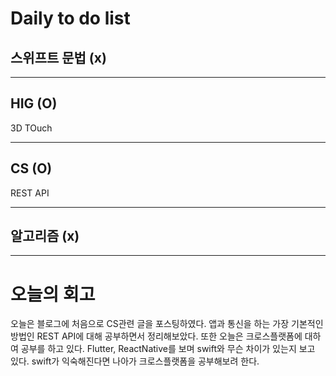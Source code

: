 # Daily to do list
## 스위프트 문법 (x)   

- - -
## HIG (O)   
3D TOuch
-- - -
## CS (O)   
REST API
- - -
## 알고리즘 (x)   

---------
# 오늘의 회고
오늘은 블로그에 처음으로 CS관련 글을 포스팅하였다. 앱과 통신을 하는 가장 기본적인 방법인 REST API에 대해 공부하면서 정리해보았다.
또한 오늘은 크로스플랫폼에 대하여 공부를 하고 있다. Flutter, ReactNative를 보며 swift와 무슨 차이가 있는지 보고 있다. swift가 익숙해진다면 나아가 크로스플랫폼을 공부해보려 한다.
